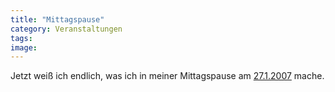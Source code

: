 ```yaml
---
title: "Mittagspause"
category: Veranstaltungen
tags: 
image: 
---
```


Jetzt weiß ich endlich, was ich in meiner Mittagspause am [27.1.2007](http://www.mzee.com/newscenter/show.php?artikel=100038258) mache.